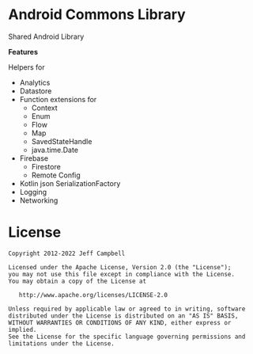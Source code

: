 Android Commons Library
=======================

Shared Android Library

**Features**

Helpers for

* Analytics
* Datastore
* Function extensions for
  * Context
  * Enum
  * Flow
  * Map
  * SavedStateHandle
  * java.time.Date
* Firebase
  * Firestore
  * Remote Config
* Kotlin json SerializationFactory
* Logging
* Networking

License
=======

    Copyright 2012-2022 Jeff Campbell

    Licensed under the Apache License, Version 2.0 (the "License");
    you may not use this file except in compliance with the License.
    You may obtain a copy of the License at

       http://www.apache.org/licenses/LICENSE-2.0

    Unless required by applicable law or agreed to in writing, software
    distributed under the License is distributed on an "AS IS" BASIS,
    WITHOUT WARRANTIES OR CONDITIONS OF ANY KIND, either express or implied.
    See the License for the specific language governing permissions and
    limitations under the License.